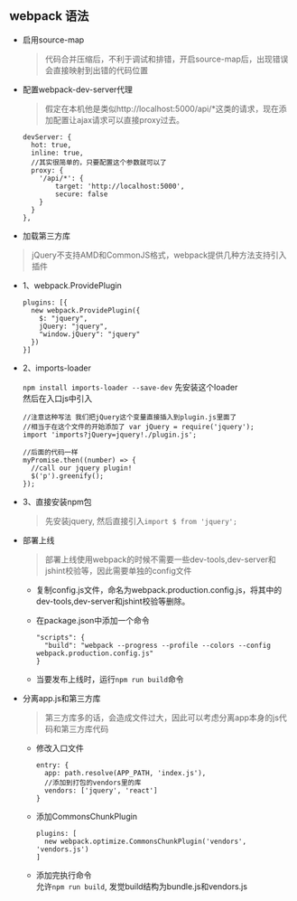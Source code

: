 ## webpack 语法

* 启用source-map  

  > 代码合并压缩后，不利于调试和排错，开启source-map后，出现错误会直接映射到出错的代码位置
  
* 配置webpack-dev-server代理

  > 假定在本机他是类似http://localhost:5000/api/*这类的请求，现在添加配置让ajax请求可以直接proxy过去。
  
  ```
  devServer: {
    hot: true,
    inline: true,
    //其实很简单的，只要配置这个参数就可以了
    proxy: {
      '/api/*': {
          target: 'http://localhost:5000',
          secure: false
      }
    }
  },
  ```

* 加载第三方库
 > jQuery不支持AMD和CommonJS格式，webpack提供几种方法支持引入插件

  - 1、webpack.ProvidePlugin  
  
    ```
    plugins: [{
      new webpack.ProvidePlugin({
        $: "jquery",
        jQuery: "jquery",
        "window.jQuery": "jquery"
      })
    }]
    ```
  
  - 2、imports-loader  
  
    `npm install imports-loader --save-dev` 先安装这个loader  
    然后在入口js中引入  
    ```
    //注意这种写法 我们把jQuery这个变量直接插入到plugin.js里面了
    //相当于在这个文件的开始添加了 var jQuery = require('jquery');
    import 'imports?jQuery=jquery!./plugin.js';
    
    //后面的代码一样
    myPromise.then((number) => {
      //call our jquery plugin!
      $('p').greenify();
    });
    
    ```
  
  - 3、直接安装npm包  
    
    > 先安装jquery, 然后直接引入`import $ from 'jquery';`

* 部署上线
  > 部署上线使用webpack的时候不需要一些dev-tools,dev-server和jshint校验等，因此需要单独的config文件  

  - 复制config.js文件，命名为webpack.production.config.js，将其中的dev-tools,dev-server和jshint校验等删除。  
  
  - 在package.json中添加一个命令  
    ```
    "scripts": {
      "build": "webpack --progress --profile --colors --config webpack.production.config.js"
    }
    ```

  - 当要发布上线时，运行`npm run build`命令

* 分离app.js和第三方库  
  > 第三方库多的话，会造成文件过大，因此可以考虑分离app本身的js代码和第三方库代码

  - 修改入口文件
    ```
    entry: {
      app: path.resolve(APP_PATH, 'index.js'),
      //添加到打包的vendors里的库
      vendors: ['jquery', 'react']
    }
    ```
  
  - 添加CommonsChunkPlugin
    ```
    plugins: [
      new webpack.optimize.CommonsChunkPlugin('vendors', 'vendors.js')
    ]
    ```
    
  - 添加完执行命令  
    允许`npm run build`, 发觉build结构为bundle.js和vendors.js
